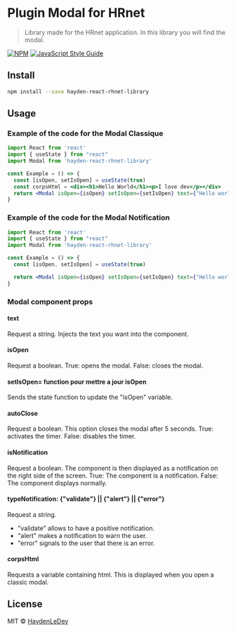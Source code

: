 # Plugin Modal for HRnet

> Library made for the HRnet application. 
> In this library you will find the modal.

[![NPM](https://img.shields.io/npm/v/hayden-react-rhnet-library.svg)](https://www.npmjs.com/package/hayden-react-rhnet-library) [![JavaScript Style Guide](https://img.shields.io/badge/code_style-standard-brightgreen.svg)](https://standardjs.com)

## Install

```bash
npm install --save hayden-react-rhnet-library
```

## Usage


### Example of the code for the Modal Classique
```jsx
import React from 'react'
import { useState } from "react"
import Modal from 'hayden-react-rhnet-library'

const Example = () => {
  const [isOpen, setIsOpen] = useState(true)
  const corpsHtml = <div><h1>Hello World</h1><p>I love dev</p></div>
  return <Modal isOpen={isOpen} setIsOpen={setIsOpen} text={"Hello world !"} isNotification={false} corpsHtml={corpsHtml}/>
}

```

### Example of the code for the Modal Notification
```jsx
import React from 'react'
import { useState } from "react"
import Modal from 'hayden-react-rhnet-library'

const Example = () => {
  const [isOpen, setIsOpen] = useState(true)

  return <Modal isOpen={isOpen} setIsOpen={setIsOpen} text={"Hello world !"} isNotification={true} typeNotification="validate" autoClose={true}/>
}

```

### Modal component props

#### text 
Request a string. Injects the text you want into the component.
####  isOpen
Request a boolean. True: opens the modal. False: closes the modal.
####  setIsOpen= function pour mettre a jour isOpen
Sends the state function to update the "isOpen" variable.
####  autoClose
Request a boolean. This option closes the modal after 5 seconds. True: activates the timer. False: disables the timer.
####  isNotification
Request a boolean. The component is then displayed as a notification on the right side of the screen. True: The component is a notification. False: The component displays normally.
####  typeNotification: {"validate"} || {"alert"} || {"error"} 
Request a string. 
- "validate" allows to have a positive notification.
- "alert" makes a notification to warn the user.
- "error" signals to the user that there is an error.
#### corpsHtml
Requests a variable containing html. This is displayed when you open a classic modal.

## License

MIT © [HaydenLeDev](https://github.com/HaydenLeDev)
